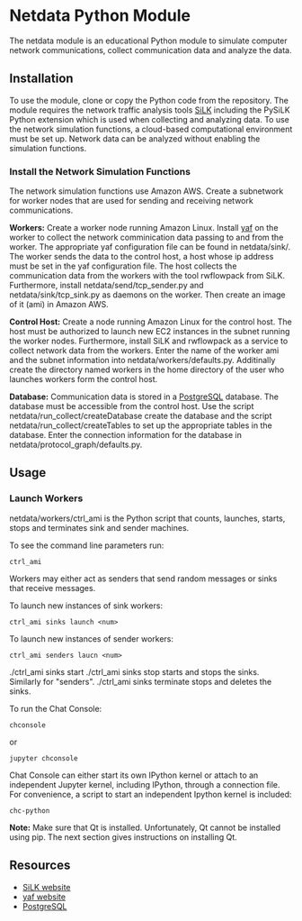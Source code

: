 # Netdata Python Module

The netdata module is an educational Python module to simulate computer network communications,
collect communication data and analyze the data.

## Installation

To use the module, clone or copy the Python code from the repository. The module requires the network traffic analysis tools
[SiLK](https://tools.netsa.cert.org/silk/index.html) including the PySiLK Python extension which is used when collecting
and analyzing data.
To use the network simulation functions,
a cloud-based computational environment must be set up. 
Network data can be analyzed without enabling the simulation functions.

### Install the Network Simulation Functions

The network simulation functions use Amazon AWS. Create a subnetwork for worker nodes that are used for sending and receiving
network communications. 

**Workers:**
Create a worker node running Amazon Linux.
Install [yaf](https://tools.netsa.cert.org/yaf/libyaf/index.html)
 on the worker to collect the network comminication data passing to and from the worker.
The appropriate yaf configuration file can be found in netdata/sink/. The worker sends the data to the control host, a host whose ip address
must be set in the yaf configuration file. The host collects the communication data from the workers with the tool rwflowpack from SiLK.
Furthermore, install netdata/send/tcp_sender.py and netdata/sink/tcp_sink.py as daemons on the worker.
Then create an image of it (ami) in Amazon AWS.

**Control Host:**
Create a node running Amazon Linux for the control host. The host must be authorized to launch new EC2 instances in the subnet
running the worker nodes. Furthermore, install 
SiLK and rwflowpack as a service to collect network data from the workers.
Enter the name of the worker ami and the subnet information into netdata/workers/defaults.py. Additinally create the directory
named workers in the home directory of the user who launches workers form the control host.

**Database:**
Communication data is stored in a [PostgreSQL](https://www.postgresql.org/) database. The database must be accessible from the
control host.
Use the script netdata/run_collect/createDatabase create the database and the script netdata/run_collect/createTables to
set up the appropriate tables in the database.
Enter the connection information for the database in netdata/protocol_graph/defaults.py.

## Usage

### Launch Workers

netdata/workers/ctrl_ami is the Python script that counts, launches, starts, stops and terminates
sink and sender machines.

To see the command line parameters run:

    ctrl_ami

Workers may either act as senders that send random messages or sinks that receive messages.

To launch <num> new instances of sink workers:

    ctrl_ami sinks launch <num>

To launch <num> new instances of sender workers:

    ctrl_ami senders laucn <num>


./ctrl_ami sinks start
./ctrl_ami sinks stop
starts and stops the sinks. Similarly for "senders".
./ctrl_ami sinks terminate
stops and deletes the sinks.

To run the Chat Console:

    chconsole

or

    jupyter chconsole

Chat Console can either start its own IPython kernel or
attach to an independent Jupyter kernel, including
 IPython, through a connection file.
For convenience, a script to start an
independent Ipython kernel is included:

    chc-python

**Note:** Make sure that Qt is installed. Unfortunately, Qt cannot be
installed using pip. The next section gives instructions on installing Qt.

## Resources
- [SiLK website](https://tools.netsa.cert.org/silk/index.html)
- [yaf website](https://tools.netsa.cert.org/yaf/libyaf/index.html)
- [PostgreSQL](https://www.postgresql.org/)
